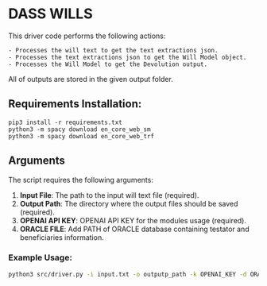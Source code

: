# DASS WILLS

This driver code performs the following actions:

    - Processes the will text to get the text extractions json.
    - Processes the text extractions json to get the Will Model object.
    - Processes the Will Model to get the Devolution output.

All of outputs are stored in the given output folder.

## Requirements Installation:

```
pip3 install -r requirements.txt
python3 -m spacy download en_core_web_sm
python3 -m spacy download en_core_web_trf
```

## Arguments

The script requires the following arguments:

1. **Input File**: The path to the input will text file (required).
2. **Output Path**: The directory where the output files should be saved (required).
3. **OPENAI API KEY**: OPENAI API KEY for the modules usage (required).
4. **ORACLE FILE**: Add PATH of ORACLE database containing testator and beneficiaries information.


### Example Usage:

```bash
python3 src/driver.py -i input.txt -o outputp_path -k OPENAI_KEY -d ORACLE_PATH
```


